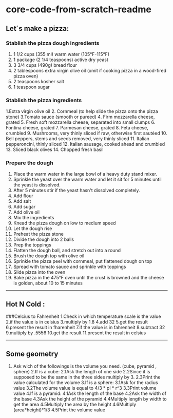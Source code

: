 # core-code-from-scratch-readme

## Let´s make a pizza:

### Stablish the pizza dough ingredients

1. 1 1/2 cups (355 ml) warm water (105°F-115°F)
2. 1 package (2 1/4 teaspoons) active dry yeast
3. 3 3/4 cups (490g) bread flour
4. 2 tablespoons extra virgin olive oil (omit if cooking pizza in a wood-fired pizza oven)
5. 2 teaspoons kosher salt
6. 1 teaspoon sugar

### Stablish the pizza ingredients

1.Extra virgin olive oil
2. Cornmeal (to help slide the pizza onto the pizza stone)
3.Tomato sauce (smooth or pureed)
4. Firm mozzarella cheese, grated
5. Fresh soft mozzarella cheese, separated into small clumps
6. Fontina cheese, grated
7. Parmesan cheese, grated
8. Feta cheese, crumbled
9. Mushrooms, very thinly sliced if raw, otherwise first sautéed
10. Bell peppers, stems and seeds removed, very thinly sliced
11. Italian pepperoncini, thinly sliced
12. Italian sausage, cooked ahead and crumbled
13. Sliced black olives
14. Chopped fresh basil

### Prepare the dough
1. Place the warm water in the large bowl of a heavy duty stand mixer.
2. Sprinkle the yeast over the warm water and let it sit for 5 minutes until the yeast is dissolved.
3. After 5 minutes stir if the yeast hasn't dissolved completely.
4. Add flour
5. Add salt
6. Add sugar
7. Add olive oil
8. Mix the ingredients
9. Knead the pizza dough on low to medium speed
10. Let the dough rise
11. Preheat the pizza stone
12. Divide the dough into 2 balls
13. Prep the toppings
14. Flatten the dough ball, and stretch out into a round
15. Brush the dough top with olive oil
16. Sprinkle the pizza peel with cornmeal, put flattened dough on top
17. Spread with tomato sauce and sprinkle with toppings
18. Slide pizza into the oven
19. Bake pizza in the 475°F oven until the crust is browned and the cheese is golden, about 10 to 15 minutes

------------------------------------------------------------------------------------------------------------------------------------------------------------------------------------------------------------------------------------------------------------------------------------------------------------------


## Hot N Cold :

###Celcius to Fahrenheit
1.Check in which temperature scale is the value
2.if the value is in celsius
3.multiply by 1.8
4.add 32
5.get the result
6.present the result in fharenheit
7.if the value is in fahrenheit
8.subtract 32
9.multiply by .5556
10.get the result
11.present the result in celsius


------------------------------------------------------------------------------------------------------------------------------------------------------------------------------------------------------------------------------------------------------------------------------------------------------------------


## Some geometry

1. Ask wich of the followings is the volume you need. (cube, pyramid , sphere)
2.If is a cube:
2.1Ask the length of one side
2.2Since it is supposed to be the same in the three sides multiply by 3.
2.3Print the value calculated for the volume
3.If is a sphere:
3.1Ask for the radius value
3.2The volume value is equal to 4/3 * pi * r^3
3.3Print volume value
4.If is a pyramid:
4.1Ask the length of the base
4.2Ask the width of the base
4.3Ask the height of the pyramid
4.4Multiply length by width to get the area
4.5Multiply the area by the height
4.6Multiply (area*height)*1/3
4.5Print the volume value

